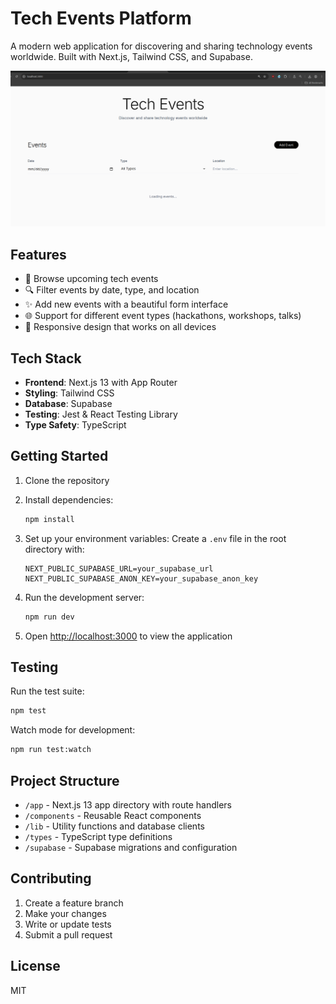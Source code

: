 # Tech Events Platform

A modern web application for discovering and sharing technology events worldwide. Built with Next.js, Tailwind CSS, and Supabase.


![alt text](image.png)

## Features

- 📅 Browse upcoming tech events
- 🔍 Filter events by date, type, and location
- ✨ Add new events with a beautiful form interface
- 🌐 Support for different event types (hackathons, workshops, talks)
- 💫 Responsive design that works on all devices

## Tech Stack

- **Frontend**: Next.js 13 with App Router
- **Styling**: Tailwind CSS
- **Database**: Supabase
- **Testing**: Jest & React Testing Library
- **Type Safety**: TypeScript

## Getting Started

1. Clone the repository
2. Install dependencies:
   ```bash
   npm install
   ```

3. Set up your environment variables:
   Create a `.env` file in the root directory with:
   ```
   NEXT_PUBLIC_SUPABASE_URL=your_supabase_url
   NEXT_PUBLIC_SUPABASE_ANON_KEY=your_supabase_anon_key
   ```

4. Run the development server:
   ```bash
   npm run dev
   ```

5. Open [http://localhost:3000](http://localhost:3000) to view the application

## Testing

Run the test suite:
```bash
npm test
```

Watch mode for development:
```bash
npm run test:watch
```

## Project Structure

- `/app` - Next.js 13 app directory with route handlers
- `/components` - Reusable React components
- `/lib` - Utility functions and database clients
- `/types` - TypeScript type definitions
- `/supabase` - Supabase migrations and configuration

## Contributing

1. Create a feature branch
2. Make your changes
3. Write or update tests
4. Submit a pull request

## License

MIT